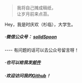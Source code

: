 > 我将自己摊成稿纸，  
> 让岁月前来点苔。

Hey，我是时庆欢（杉临），大学生。

##### ·微信公众号： [solidSpoon](/54/WeChat.html)
---- 有问题的话可以去公众号留言呀！

##### ·也可以给我发[邮件](mailto:2571049276@qq.com)

##### ·欢迎访问我的[Github](http://github.com/ShanLin257)！